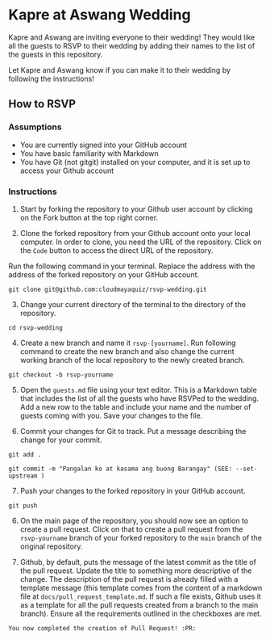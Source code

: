 # Kapre at Aswang Wedding
Kapre and Aswang are inviting everyone to their wedding! They would like all the guests to RSVP to their wedding by adding their names to the list of the guests in this repository.

Let Kapre and Aswang know if you can make it to their wedding by following the instructions!

## How to RSVP

### Assumptions
- You are currently signed into your GitHub account
- You have basic familiarity with Markdown
- You have Git (not gitgit) installed on your computer, and it is set up to access your Github account

### Instructions
1. Start by forking the repository to your Github user account by clicking on the Fork button at the top right corner.


2. Clone the forked repository from your Github account onto your local computer. In order to clone, you need the URL of the repository. Click on the `Code` button to access the direct URL of the repository. 


Run the following command in your terminal. Replace the address with the address of the forked repository on your GitHub account. 

```
git clone git@github.com:cloudmayaquiz/rsvp-wedding.git
```

3. Change your current directory of the terminal to the directory of the repository.

```
cd rsvp-wedding
```

4. Create a new branch and name it `rsvp-[yourname]`. Run following command to create the new branch and also change the current working branch of the local repository to the newly created branch.

```
git checkout -b rsvp-yourname
```

5. Open the `guests.md` file using your text editor. This is a Markdown table that includes the list of all the guests who have RSVPed to the wedding. Add a new row to the table and include your name and the number of guests coming with you. Save your changes to the file. 

6. Commit your changes for Git to track. Put a message describing the change for your commit.

```
git add .
```
```
git commit -m "Pangalan ko at kasama ang buong Barangay" (SEE: --set-upstream )
```

7. Push your changes to the forked repository in your GitHub account.

```
git push
```

6. On the main page of the repository, you should now see an option to create a pull request. Click on that to create a pull request from the `rsvp-yourname` branch of your forked repository to the `main` branch of the original repository. 


7. Github, by default, puts the message of the latest commit as the title of the pull request. Update the title to something more descriptive of the change. 
The description of the pull request is already filled with a template message (this template comes from the content of a markdown file at `docs/pull_request_template.md`. If such a file exists, Github uses it as a template for all the pull requests created from a branch to the main branch). Ensure all the requirements outlined in the checkboxes are met. 

```
You now completed the creation of Pull Request! :PR:
```
